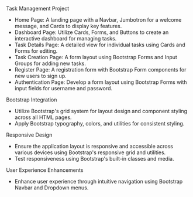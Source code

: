 Task Management Project
- Home Page: A landing page with a Navbar, Jumbotron for a welcome message, and Cards to display key features.
- Dashboard Page: Utilize Cards, Forms, and Buttons to create an interactive dashboard for managing tasks.
- Task Details Page: A detailed view for individual tasks using Cards and Forms for editing.
- Task Creation Page: A form layout using Bootstrap Forms and Input Groups for adding new tasks.
- Register Page: A registration form with Bootstrap Form components for new users to sign up. 
- Authentication Page: Develop a form layout using Bootstrap Forms with input fields for username and password. 

Bootstrap Integration
- Utilize Bootstrap's grid system for layout design and component styling across all HTML pages.
- Apply Bootstrap typography, colors, and utilities for consistent styling.

Responsive Design
- Ensure the application layout is responsive and accessible across various devices using Bootstrap's responsive grid and utilities.
- Test responsiveness using Bootstrap's built-in classes and media.

User Experience Enhancements
- Enhance user experience through intuitive navigation using Bootstrap Navbar and Dropdown menus.

